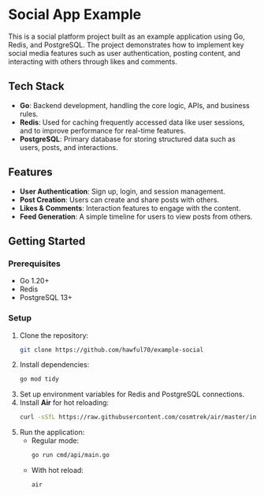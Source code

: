 # Social App Example

This is a social platform project built as an example application using Go, Redis, and PostgreSQL. The project demonstrates how to implement key social media features such as user authentication, posting content, and interacting with others through likes and comments.

## Tech Stack

- **Go**: Backend development, handling the core logic, APIs, and business rules.
- **Redis**: Used for caching frequently accessed data like user sessions, and to improve performance for real-time features.
- **PostgreSQL**: Primary database for storing structured data such as users, posts, and interactions.

## Features

- **User Authentication**: Sign up, login, and session management.
- **Post Creation**: Users can create and share posts with others.
- **Likes & Comments**: Interaction features to engage with the content.
- **Feed Generation**: A simple timeline for users to view posts from others.

## Getting Started

### Prerequisites

- Go 1.20+
- Redis
- PostgreSQL 13+

### Setup

1. Clone the repository:
   ```bash
   git clone https://github.com/hawful70/example-social
   ```
2. Install dependencies:
   ```bash
   go mod tidy
   ```
3. Set up environment variables for Redis and PostgreSQL connections.
4. Install **Air** for hot reloading:
   ```bash
   curl -sSfL https://raw.githubusercontent.com/cosmtrek/air/master/install.sh | sh
   ```
5. Run the application:
   - Regular mode:
     ```bash
     go run cmd/api/main.go
     ```
   - With hot reload:
     ```bash
     air
     ```